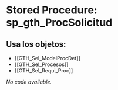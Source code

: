 # Stored Procedure: sp_gth_ProcSolicitud

## Usa los objetos:
- [[GTH_Sel_ModelProcDet]]
- [[GTH_Sel_Procesos]]
- [[GTH_Sel_Requi_Proc]]

*No code available.*
